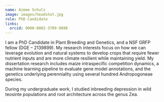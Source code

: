 ```yaml
---
name: Aimee Schulz
image: images/headshot.jpg
role: PhD Candidate
links:
  orcid: 0000-0002-3709-9898
---
```


I am a PhD Candidate in Plant Breeding and Genetics, and a NSF GRFP fellow (DGE – 2139899). My research interests focus on how we can leverage evolution and natural systems to develop crops that require fewer nutrient inputs and are more climate resilient while maintaining yield. My dissertation research includes maize intraspecific competition dynamics, a machine learning pipeline to evaluate gene model annotations, and the genetics underlying perenniality using several hundred Andropogoneae species. 
 
During my undergraduate work, I studied inbreeding depression in wild teosinte populations and root architecture across the genus Zea.

